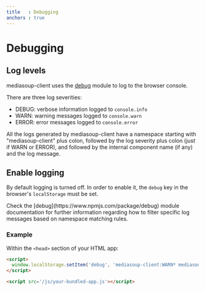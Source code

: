 ```yaml
---
title   : Debugging
anchors : true
---
```



# Debugging


## Log levels

mediasoup-client uses the [debug](https://www.npmjs.com/package/debug) module to log to the browser console.

There are three log severities:

* DEBUG: verbose information logged to `console.info`
* WARN: warning messages logged to `console.warn`
* ERROR: error messages logged to `console.error`

All the logs generated by mediasoup-client have a namespace starting with "mediasoup-client" plus colon, followed by the log severity plus colon (just if WARN or ERROR), and followed by the internal component name (if any) and the log message.


## Enable logging

By default logging is turned off. In order to enable it, the `debug` key in the browser's `localStorage` must be set.

<div markdown="1" class="note">
Check the [debug](https://www.npmjs.com/package/debug) module documentation for further information regarding how to filter specific log messages based on namespace matching rules.
</div>


### Example

Within the `<head>` section of your HTML app:

```html
<script>
  window.localStorage.setItem('debug', 'mediasoup-client:WARN* mediasoup-client:ERROR*');
</script>

<script src='/js/your-bundled-app.js'></script>
```
